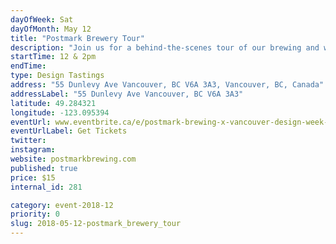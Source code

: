 ```yaml
---
dayOfWeek: Sat
dayOfMonth: May 12
title: "Postmark Brewery Tour"
description: "Join us for a behind-the-scenes tour of our brewing and wine-making facility, made all the more entertaining with a beer tasting. Come check out where the magic happens!<br> <br> At Postmark Brewing, we strive to impact the craft beer industry, while keep our environmental footprint as small as possible. From recyclable packaging materials to our full-circle spent grain program with Two Rivers Specialty Meats, we're as eco-friendly as they come in the brewing business."
startTime: 12 & 2pm
endTime: 
type: Design Tastings
address: "55 Dunlevy Ave Vancouver, BC V6A 3A3, Vancouver, BC, Canada"
addressLabel: "55 Dunlevy Ave Vancouver, BC V6A 3A3"
latitude: 49.284321
longitude: -123.095394
eventUrl: www.eventbrite.ca/e/postmark-brewing-x-vancouver-design-week-brewery-tour-tickets-45215295165
eventUrlLabel: Get Tickets
twitter: 
instagram: 
website: postmarkbrewing.com
published: true
price: $15
internal_id: 281

category: event-2018-12
priority: 0
slug: 2018-05-12-postmark_brewery_tour
---
```

